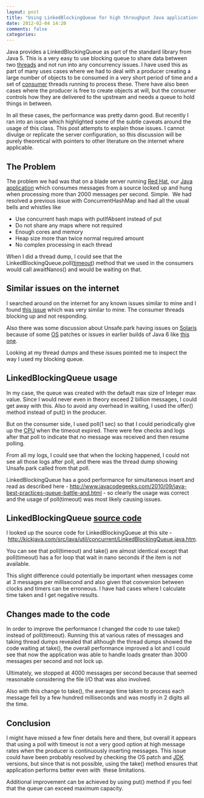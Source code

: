 ```yaml
---
layout: post
title: "Using LinkedBlockingQueue for high throughput Java applications"
date: 2012-02-04 14:20
comments: false
categories:
---
```


Java provides a LinkedBlockingQueue as part of the standard library from Java 5. This is a very easy to use blocking queue to share data between two <a  title="Thread (computer science)" href="http://en.wikipedia.org/wiki/Thread_%28computer_science%29" rel="wikipedia">threads</a> and not run into any concurrency issues. I have used this as part of many uses cases where we had to deal with a producer creating a large number of objects to be consumed in a very short period of time and a set of <a  title="Consumer" href="http://en.wikipedia.org/wiki/Consumer" rel="wikipedia">consumer</a> threads running to process these. There have also been cases where the producer is free to create objects at will, but the consumer controls how they are delivered to the upstream and needs a queue to hold things in between.

In all these cases, the performance was pretty damn good. But recently I ran into an issue which highlighted some of the subtle caveats around the usage of this class. This post attempts to explain those issues. I cannot divulge or replicate the server configuration, so this discussion will be purely theoretical with pointers to other literature on the internet where applicable.

<!--more-->
<h2>The Problem</h2>
The problem we had was that on a blade server running <a  title="Red Hat" href="http://www.redhat.com" rel="homepage">Red Hat</a>, our <a  title="Java (software platform)" href="http://en.wikipedia.org/wiki/Java_%28software_platform%29" rel="wikipedia">Java application</a> which consumes messages from a source locked up and hung when processing more than 2000 messages per second. Simple.  We had resolved a previous issue with ConcurrentHashMap and had all the usual bells and whistles like
<ul>
	<li>Use concurrent hash maps with putIfAbsent instead of put</li>
	<li>Do not share any maps where not required</li>
	<li>Enough cores and memory</li>
	<li>Heap size more than twice normal required amount</li>
	<li>No complex processing in each thread</li>
</ul>
When I did a thread dump, I could see that the LinkedBlockingQueue.poll(<a  title="Timeout (computing)" href="http://en.wikipedia.org/wiki/Timeout_%28computing%29" rel="wikipedia">timeout</a>) method that we used in the consumers would call awaitNanos() and would be waiting on that.
<h2>Similar issues on the internet</h2>
I searched around on the internet for any known issues similar to mine and I found <a title="blocking queue issue" href="http://sourceforge.net/tracker/?func=detail&amp;aid=3086040&amp;group_id=69637&amp;atid=525264" target="_blank">this issue</a> which was very similar to mine. The consumer threads blocking up and not responding.

Also there was some discussion about Unsafe.park having issues on <a  title="Solaris (operating system)" href="http://oracle.com/solaris" rel="homepage">Solaris</a> because of some <a  title="Operating system" href="http://en.wikipedia.org/wiki/Operating_system" rel="wikipedia">OS</a> patches or issues in earlier builds of Java 6 like <a title="deadlock in earlier java 6 builds" href="http://stackoverflow.com/questions/1393139/deadlock-in-threadpoolexecutor" target="_blank">this one</a>.

Looking at my thread dumps and these issues pointed me to inspect the way I used my blocking queue.
<h2>LinkedBlockingQueue usage</h2>
In my case, the queue was created with the default max size of Integer max value. Since I would never even in theory exceed 2 billion messages, I could get away with this. Also to avoid any overhead in waiting, I used the offer() method instead of put() in the producer.

But on the consumer side, I used poll(1 sec) so that I could periodically give up the <a  title="Central processing unit" href="http://en.wikipedia.org/wiki/Central_processing_unit" rel="wikipedia">CPU</a> when the timeout expired. There were few checks and logs after that poll to indicate that no message was received and then resume polling.

From all my logs, I could see that when the locking happened, I could not see all those logs after poll, and there was the thread dump showing Unsafe.park called from that poll.

LinkedBlockingQueue has a good performance for simultaneous insert and read as described here - <a href="http://www.javacodegeeks.com/2010/09/java-best-practices-queue-battle-and.html">http://www.javacodegeeks.com/2010/09/java-best-practices-queue-battle-and.html</a> - so clearly the usage was correct and the usage of poll(timeout) was most likely causing issues.
<h2>LinkedBlockingQueue <a  title="Source code" href="http://en.wikipedia.org/wiki/Source_code" rel="wikipedia">source code</a></h2>
I looked up the source code for LinkedBlockingQueue at this site - <a href="http://kickjava.com/src/java/util/concurrent/LinkedBlockingQueue.java.htm">http://kickjava.com/src/java/util/concurrent/LinkedBlockingQueue.java.htm</a>.

You can see that poll(timeout) and take() are almost identical except that poll(timeout) has a for loop that wait in nano seconds if the item is not available.

This slight difference could potentially be important when messages come at 3 messages per millisecond and also given that conversion between clocks and timers can be erroneous. I have had cases where I calculate time taken and I get negative results.
<h2>Changes made to the code</h2>
In order to improve the performance I changed the code to use take() instead of poll(timeout). Running this at various rates of messages and taking thread dumps revealed that although the thread dumps showed the code waiting at take(), the overall performance improved a lot and I could see that now the application was able to handle loads greater than 3000 messages per second and not lock up.

Ultimately, we stopped at 4000 messages per second because that seemed reasonable considering the file I/O that was also involved.

Also with this change to take(), the average time taken to process each message fell by a few hundred milliseconds and was mostly in 2 digits all the time.
<h2>Conclusion</h2>
I might have missed a few finer details here and there, but overall it appears that using a poll with timeout is not a very good option at high message rates when the producer is continuously inserting messages. This issue could have been probably resolved by checking the OS patch and <a  title="Java Development Kit" href="https://jdk6.dev.java.net/" rel="homepage">JDK</a> versions, but since that is not possible, using the take() method ensures that application performs better even with  these limitations.

Additional improvement can be achieved by using put() method if you feel that the queue can exceed maximum capacity.